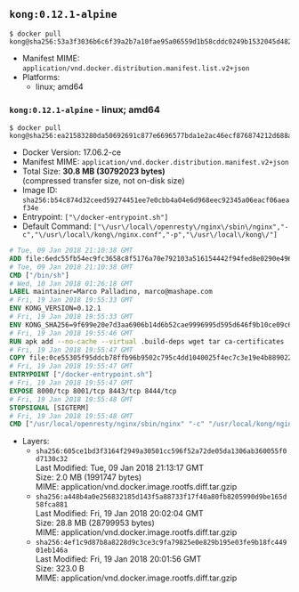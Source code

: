 ## `kong:0.12.1-alpine`

```console
$ docker pull kong@sha256:53a3f3036b6c6f39a2b7a10fae95a06559d1b58cddc0249b1532045d48210d2c
```

-	Manifest MIME: `application/vnd.docker.distribution.manifest.list.v2+json`
-	Platforms:
	-	linux; amd64

### `kong:0.12.1-alpine` - linux; amd64

```console
$ docker pull kong@sha256:ea21583280da50692691c877e6696577bda1e2ac46ecf876874212d688a1ada1
```

-	Docker Version: 17.06.2-ce
-	Manifest MIME: `application/vnd.docker.distribution.manifest.v2+json`
-	Total Size: **30.8 MB (30792023 bytes)**  
	(compressed transfer size, not on-disk size)
-	Image ID: `sha256:b54c874d32ceed59274451ee7e0cbb4a04e6d968eec92345a06eacf06aeaf34e`
-	Entrypoint: `["\/docker-entrypoint.sh"]`
-	Default Command: `["\/usr\/local\/openresty\/nginx\/sbin\/nginx","-c","\/usr\/local\/kong\/nginx.conf","-p","\/usr\/local\/kong\/"]`

```dockerfile
# Tue, 09 Jan 2018 21:10:38 GMT
ADD file:6edc55fb54ec9fc3658c8f5176a70e792103a516154442f94fed8e0290e4960e in / 
# Tue, 09 Jan 2018 21:10:38 GMT
CMD ["/bin/sh"]
# Wed, 10 Jan 2018 01:26:18 GMT
LABEL maintainer=Marco Palladino, marco@mashape.com
# Fri, 19 Jan 2018 19:55:33 GMT
ENV KONG_VERSION=0.12.1
# Fri, 19 Jan 2018 19:55:33 GMT
ENV KONG_SHA256=9f699e20e7d3aa6906b14d6b52cae9996995d595d646f9b10ce09c61d91a4257
# Fri, 19 Jan 2018 19:55:46 GMT
RUN apk add --no-cache --virtual .build-deps wget tar ca-certificates 	&& apk add --no-cache libgcc openssl pcre perl tzdata 	&& wget -O kong.tar.gz "https://bintray.com/kong/kong-community-edition-alpine-tar/download_file?file_path=kong-community-edition-$KONG_VERSION.apk.tar.gz" 	&& echo "$KONG_SHA256 *kong.tar.gz" | sha256sum -c - 	&& tar -xzf kong.tar.gz -C /tmp 	&& rm -f kong.tar.gz 	&& cp -R /tmp/usr / 	&& rm -rf /tmp/usr 	&& cp -R /tmp/etc / 	&& rm -rf /tmp/etc 	&& apk del .build-deps
# Fri, 19 Jan 2018 19:55:47 GMT
COPY file:0ce55305f95ddcb78ffb96b9502c795c4dd1040025f4ec7c3e19e4b889022b90 in /docker-entrypoint.sh 
# Fri, 19 Jan 2018 19:55:47 GMT
ENTRYPOINT ["/docker-entrypoint.sh"]
# Fri, 19 Jan 2018 19:55:47 GMT
EXPOSE 8000/tcp 8001/tcp 8443/tcp 8444/tcp
# Fri, 19 Jan 2018 19:55:48 GMT
STOPSIGNAL [SIGTERM]
# Fri, 19 Jan 2018 19:55:48 GMT
CMD ["/usr/local/openresty/nginx/sbin/nginx" "-c" "/usr/local/kong/nginx.conf" "-p" "/usr/local/kong/"]
```

-	Layers:
	-	`sha256:605ce1bd3f3164f2949a30501cc596f52a72de05da1306ab360055f0d7130c32`  
		Last Modified: Tue, 09 Jan 2018 21:13:17 GMT  
		Size: 2.0 MB (1991747 bytes)  
		MIME: application/vnd.docker.image.rootfs.diff.tar.gzip
	-	`sha256:a448b4a0e256832185d143f5a88733f17f40a80fb8205990d9be165d58fca881`  
		Last Modified: Fri, 19 Jan 2018 20:02:04 GMT  
		Size: 28.8 MB (28799953 bytes)  
		MIME: application/vnd.docker.image.rootfs.diff.tar.gzip
	-	`sha256:4ef1c9d87b8a8228d9c3ce3c9fa79825e0e829b195e03fe9b18fc44901eb146a`  
		Last Modified: Fri, 19 Jan 2018 20:01:56 GMT  
		Size: 323.0 B  
		MIME: application/vnd.docker.image.rootfs.diff.tar.gzip
